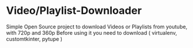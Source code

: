 # Video/Playlist-Downloader
Simple Open Source project to download Videos or Playlists from youtube, with 720p and 360p
Before using it you need to download ( virtualenv, customtkinter, pytupe )
